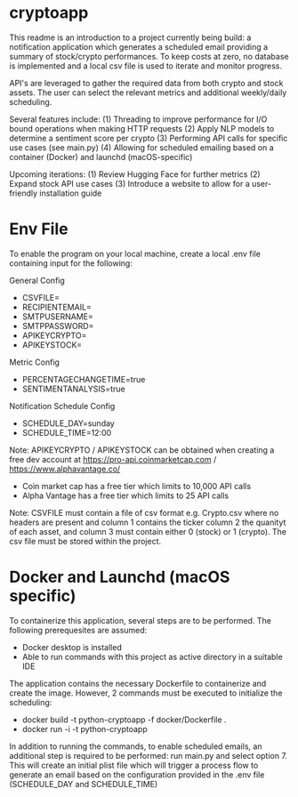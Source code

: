 # cryptoapp

This readme is an introduction to a project currently being build: a notification application which generates a scheduled email providing a summary of stock/crypto performances. To keep costs at zero, no database is implemented and a local csv file is used to iterate and monitor progress.

API's are leveraged to gather the required data from both crypto and stock assets. The user can select the relevant metrics and additional weekly/daily scheduling.

Several features include:
(1) Threading to improve performance for I/O bound operations when making HTTP requests
(2) Apply NLP models to determine a sentiment score per crypto
(3) Performing API calls for specific use cases (see main.py)
(4) Allowing for scheduled emailing based on a container (Docker) and launchd (macOS-specific)

Upcoming iterations:
(1) Review Hugging Face for further metrics
(2) Expand stock API use cases
(3) Introduce a website to allow for a user-friendly installation guide

# Env File

To enable the program on your local machine, create a local .env file containing input for the following:

General Config
- CSVFILE=
- RECIPIENTEMAIL=
- SMTPUSERNAME=
- SMTPPASSWORD=
- APIKEYCRYPTO=
- APIKEYSTOCK=

Metric Config
- PERCENTAGECHANGETIME=true
- SENTIMENTANALYSIS=true

Notification Schedule Config
- SCHEDULE_DAY=sunday
- SCHEDULE_TIME=12:00

Note: APIKEYCRYPTO / APIKEYSTOCK can be obtained when creating a free dev account at https://pro-api.coinmarketcap.com / https://www.alphavantage.co/
- Coin market cap has a free tier which limits to 10,000 API calls
- Alpha Vantage has a free tier which limits to 25 API calls

Note: CSVFILE must contain a file of csv format e.g. Crypto.csv where no headers are present and column 1 contains the ticker column 2 the quanityt of each asset, and column 3 must contain either 0 (stock) or 1 (crypto). The csv file must be stored within the project.

# Docker and Launchd (macOS specific)

To containerize this application, several steps are to be performed. The following prerequesites are assumed:
- Docker desktop is installed
- Able to run commands with this project as active directory in a suitable IDE

The application contains the necessary Dockerfile to containerize and create the image. However, 2 commands must be executed to initialize the scheduling:
- docker build -t python-cryptoapp -f docker/Dockerfile .
- docker run -i -t python-cryptoapp

In addition to running the commands, to enable scheduled emails, an additional step is required to be performed: run main.py and select option 7. This will create an initial plist file which will trigger a process flow to generate an email based on the configuration provided in the .env file (SCHEDULE_DAY and SCHEDULE_TIME)
